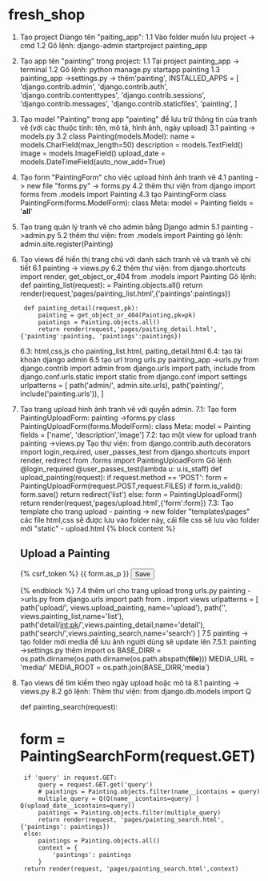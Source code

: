 # fresh_shop
1. Tạo project Diango tên "paiting_app":
    1.1 Vào folder muốn lưu project -> cmd 
    1.2 Gõ lệnh: django-admin startproject painting_app
2. Tạo app tên "painting" trong project:
    1.1 Tại project painting_app -> terminal
    1.2 Gõ lệnh: python manage.py startapp painting
    1.3 painting_app ->settings.py -> thêm'painting',
    INSTALLED_APPS = [
    'django.contrib.admin',
    'django.contrib.auth',
    'django.contrib.contenttypes',
    'django.contrib.sessions',
    'django.contrib.messages',
    'django.contrib.staticfiles',
    'painting',
    ]
3. Tạo model "Painting" trong app "painting" để lưu trữ thông tin của tranh vẽ (với các thuộc tính: tên, mô tả, hình ảnh, ngày upload)
    3.1 painting -> models.py 
    3.2 class Painting(models.Model):
        name = models.CharField(max_length=50)
        description = models.TextField()
        image = models.ImageField()
        upload_date = models.DateTimeField(auto_now_add=True)
4. Tạo form "PaintingForm" cho việc upload hình ảnh tranh vẽ
    4.1 panting -> new file "forms.py" -> forms.py
    4.2 thêm thư viện
        from django import forms 
        from .models import Painting
    4.3 tạo PaintingForm
        class PaintingForm(forms.ModelForm):
        class Meta:
            model = Painting
            fields = '__all__'
5. Tạo trang quản lý tranh vẽ cho admin bằng Django admin
    5.1 painting ->admin.py
    5.2 thêm thư viện:
            from .models import Painting
        gõ lệnh:
            admin.site.register(Painting)
6. Tạo views để hiển thị trang chủ với danh sách tranh vẽ và tranh vẽ chi tiết
    6.1 painting -> views.py
    6.2 thêm thư viện: 
        from django.shortcuts import render, get_object_or_404
        from .models import Painting
        Gõ lệnh:
        def painting_list(request):
        = Painting.objects.all()
        return render(request,'pages/painting_list.html',{'paintings':paintings})

        def painting_detail(request,pk):
            painting = get_object_or_404(Painting,pk=pk)
            paintings = Painting.objects.all()
            return render(request,'pages/paiting_detail.html',{'painting':painting, 'paintings':paintings})
    6.3: html,css,js cho painting_list.html, paiting_detail.html
    6.4: tạo tài khoản django admin
    6.5 tạo url trong urls.py
    painting_app ->urls.py 
    from django.contrib import admin
    from django.urls import path, include
    from django.conf.urls.static import static
    from django.conf import settings
    urlpatterns = [
    path('admin/', admin.site.urls),
    path('painting/', include('painting.urls')),
    ]
7. Tạo trang upload hình ảnh tranh vẽ với quyền admin.
    7.1: Tạo form PaintingUploadForm:
        painting ->forms.py
        class PaintingUploadForm(forms.ModelForm):
        class Meta:
            model = Painting
            fields = ['name', 'description','image']
    7.2: tạo một view for upload tranh
        painting ->views.py
        Tạo thư viện:
            from django.contrib.auth.decorators import login_required, user_passes_test
            from django.shortcuts import render, redirect
            from .forms import PaintingUploadForm
        Gõ lệnh
            @login_required
            @user_passes_test(lambda u: u.is_staff)
            def upload_painting(request):
                if request.method == 'POST':
                    form = PaintingUploadForm(request.POST,request.FILES)
                    if form.is_valid():
                        form.save()
                        return redirect('list')
                else:
                    form = PaintingUploadForm()
                return render(request,'pages/upload.html',{'form':form})
    7.3: Tạo template cho trang upload
        - painting -> new folder "templates\pages" các file html,css sẽ được lưu vào folder này, 
        cái file css sẽ lưu vào folder mới "static"
        - upload.html 
            {% block content %}
                <div class="upload">
                    <div class="upload-a">
                        <h2>Upload a Painting</h2>
                        <form method="post" enctype="multipart/form-data" class="upload-content">
                        {% csrf_token %}
                        {{ form.as_p }}
                        <button type="submit">Save</button>
                        </form>
                    </div>
                </div>
            {% endblock %}
    7.4 thêm url cho trang upload trong urls.py
        painting ->urls.py
        from django.urls import path
        from . import views
        urlpatterns = [
        path('upload/', views.upload_painting, name='upload'),
        path('', views.painting_list,name='list'),
        path('detail/<int:pk>/',views.painting_detail,name='detail'),
        path('search/',views.painting_search,name='search')
        ]
    7.5 painting -> tạo folder mới media để lưu ảnh người dùng sẽ update lên 
        7.5.1: painting ->settings.py
            thêm 
            import os
            BASE_DIRR = os.path.dirname(os.path.dirname(os.path.abspath(__file__)))
            MEDIA_URL = 'media/'
            MEDIA_ROOT = os.path.join(BASE_DIRR,'media')
8. Tạo views để tìm kiếm theo ngày upload hoặc mô tả
    8.1 painting -> views.py
    8.2 gõ lệnh:
    Thêm thư viện:
    from django.db.models import Q

    def painting_search(request):
    # form = PaintingSearchForm(request.GET)
        if 'query' in request.GET:
            query = request.GET.get('query')
            # paintings = Painting.objects.filter(name__icontains = query)
            multiple_query = Q(Q(name__icontains=query) | Q(upload_date__icontains=query))
            paintings = Painting.objects.filter(multiple_query)
            return render(request, 'pages/painting_search.html', {'paintings': paintings})
        else:
            paintings = Painting.objects.all()
            context = {
                'paintings': paintings 
            }
        return render(request, 'pages/painting_search.html',context)
    

